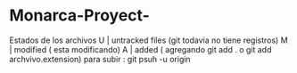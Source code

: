 # Monarca-Proyect-
Estados de los archivos
U | untracked files (git todavia no tiene registros)
M | modified ( esta modificando)
A | added ( agregando git add . o git add archvivo.extension)
para subir : git psuh -u origin 
